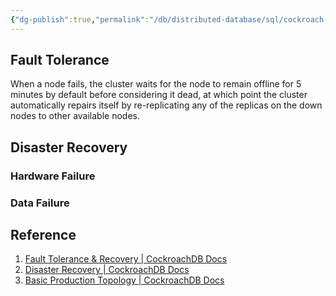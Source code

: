 ```yaml
---
{"dg-publish":true,"permalink":"/db/distributed-database/sql/cockroach-db/cockroach-db-fault-tolerance-and-disaster-recovery/"}
---
```



## Fault Tolerance

When a node fails, the cluster waits for the node to remain offline for 5 minutes by default before considering it dead, at which point the cluster automatically repairs itself by re-replicating any of the replicas on the down nodes to other available nodes.

## Disaster Recovery

### Hardware Failure
### Data Failure



## Reference

1. [Fault Tolerance & Recovery | CockroachDB Docs](https://www.cockroachlabs.com/docs/v22.1/demo-fault-tolerance-and-recovery)
2. [Disaster Recovery | CockroachDB Docs](https://www.cockroachlabs.com/docs/stable/disaster-recovery.html#data-failure)
3. [Basic Production Topology | CockroachDB Docs](https://www.cockroachlabs.com/docs/v22.1/topology-basic-production#configuration)